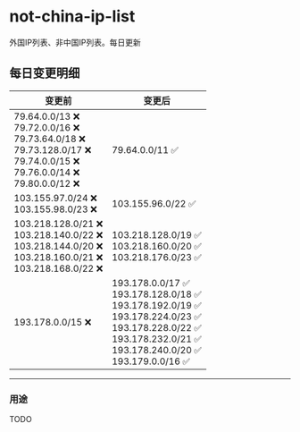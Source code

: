 # not-china-ip-list
外国IP列表、非中国IP列表。每日更新

每日变更明细
--------------------
|  变更前   | 变更后 |
|  ----  | ----  |
|  79.64.0.0/13 :x: <br> 79.72.0.0/16 :x: <br> 79.73.64.0/18 :x: <br> 79.73.128.0/17 :x: <br> 79.74.0.0/15 :x: <br> 79.76.0.0/14 :x: <br> 79.80.0.0/12 :x: <br> | 79.64.0.0/11 :white_check_mark: | 
|  103.155.97.0/24 :x: <br> 103.155.98.0/23 :x: <br> | 103.155.96.0/22 :white_check_mark: | 
|  103.218.128.0/21 :x: <br> 103.218.140.0/22 :x: <br> 103.218.144.0/20 :x: <br> 103.218.160.0/21 :x: <br> 103.218.168.0/22 :x: <br> | 103.218.128.0/19 :white_check_mark: <br> 103.218.160.0/20 :white_check_mark: <br> 103.218.176.0/23 :white_check_mark: <br>  | 
|  193.178.0.0/15 :x:  | 193.178.0.0/17 :white_check_mark: <br> 193.178.128.0/18 :white_check_mark: <br> 193.178.192.0/19 :white_check_mark: <br> 193.178.224.0/23 :white_check_mark: <br> 193.178.228.0/22 :white_check_mark: <br> 193.178.232.0/21 :white_check_mark: <br> 193.178.240.0/20 :white_check_mark: <br> 193.179.0.0/16 :white_check_mark: <br>  | 

--------------------
### 用途
TODO
